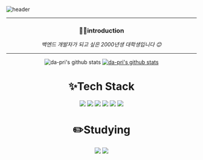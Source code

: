 ![header](https://capsule-render.vercel.app/api?type=slice&color=0:e0c3fc,100:8ec5fc&height=300&section=header&text=YU%20DAYEON&fontSize=70)
***
<div align="center">
<h3>👩‍💻introduction</h3>

_백엔드 개발자가 되고 싶은 2000년생 대학생입니다 😊_
***
![da-pri's github stats](https://github-readme-stats.vercel.app/api?username=da-pri&show_icons=true)
[![da-pri's github stats](https://github-readme-stats.vercel.app/api/top-langs/?username=da-pri&show_icons=true&hide_border=true&title_color=004386&icon_color=004386&layout=compact)](https://github.com/da-pri)
<h1>✨Tech Stack</h1>
<img src="https://img.shields.io/badge/Java-007396?&style=for-the-badge&logo=Java&logoColor=white">
<img src="https://img.shields.io/badge/python-3776AB?style=for-the-badge&logo=python&logoColor=white"> 
<img src="https://img.shields.io/badge/c++-00599C?style=for-the-badge&logo=c%2B%2B&logoColor=white">
<img src="https://img.shields.io/badge/oracle-F80000?style=for-the-badge&logo=oracle&logoColor=white">
<img src="https://img.shields.io/badge/mariaDB-003545?style=for-the-badge&logo=mariaDB&logoColor=white">
<img src="https://img.shields.io/badge/Spring-6DB33F?style=for-the-badge&logo=Spring&logoColor=white">

<h1>✏️Studying</h1>
<img src="https://img.shields.io/badge/Kotlin-7F52FF?style=for-the-badge&logo=Kotlin&logoColor=white">
<img src="https://img.shields.io/badge/vue.js-4FC08D?style=for-the-badge&logo=vue.js&logoColor=white">
</div>
